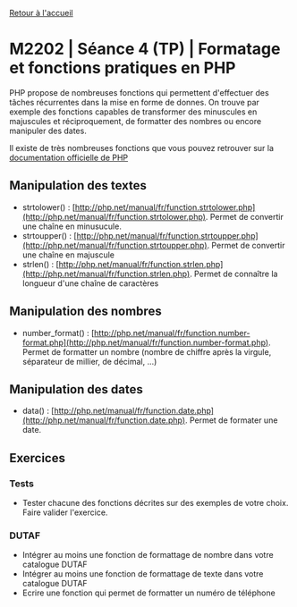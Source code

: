 [Retour à l'accueil](README.md)

# M2202 | Séance 4 (TP) | Formatage et fonctions pratiques en PHP

PHP propose de nombreuses fonctions qui permettent d'effectuer des tâches récurrentes dans la mise en forme de donnes. On trouve par exemple des fonctions capables de transformer des minuscules en majuscules et réciproquement, de formatter des nombres ou encore manipuler des dates.

Il existe de très nombreuses fonctions que vous pouvez retrouver sur la [documentation officielle de PHP](https://php.net)

## Manipulation des textes

* strtolower() : [http://php.net/manual/fr/function.strtolower.php](http://php.net/manual/fr/function.strtolower.php). Permet de convertir une chaîne en minusucule.
* strtoupper() : [http://php.net/manual/fr/function.strtoupper.php](http://php.net/manual/fr/function.strtoupper.php). Permet de convertir une chaîne en majuscule
* strlen() : [http://php.net/manual/fr/function.strlen.php](http://php.net/manual/fr/function.strlen.php). Permet de connaître la longueur d'une chaîne de caractères


## Manipulation des nombres

* number_format() : [http://php.net/manual/fr/function.number-format.php](http://php.net/manual/fr/function.number-format.php). Permet de formatter un nombre (nombre de chiffre après la virgule, séparateur de millier, de décimal, ...)



## Manipulation des dates

* data() : [http://php.net/manual/fr/function.date.php](http://php.net/manual/fr/function.date.php). Permet de formater une date.

## Exercices

### Tests

* Tester chacune des fonctions décrites sur des exemples de votre choix. Faire valider l'exercice.

### DUTAF

* Intégrer au moins une fonction de formattage de nombre dans votre catalogue DUTAF
* Intégrer au moins une fonction de formattage de texte dans votre catalogue DUTAF
* Ecrire une fonction qui permet de formatter un numéro de téléphone
